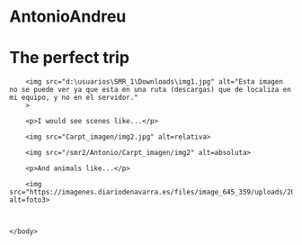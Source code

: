 # AntonioAndreu
<!DOCTYPE HTML>
<html>
    <head>
        <title>Challenge: A picture-perfect trip</title>
        <meta charset="utf-8">
    </head>
    <body>
        <h1>The perfect trip</h1>
        
        <img src="d:\usuarios\SMR_1\Downloads\img1.jpg" alt="Esta imagen no se puede ver ya que esta en una ruta (descargas) que de localiza en mi equipo, y no en el servidor."
		>
        
        <p>I would see scenes like...</p>
        
        <img src="Carpt_imagen/img2.jpg" alt=relativa>
		
		<img src="/smr2/Antonio/Carpt_imagen/img2" alt=absoluta>
        
        <p>And animals like...</p>
        
        <img src="https://imagenes.diariodenavarra.es/files/image_645_359/uploads/2021/02/18/60ae5c9db9f42.jpeg" alt=foto3>
        
      
        
    </body>
</html>
